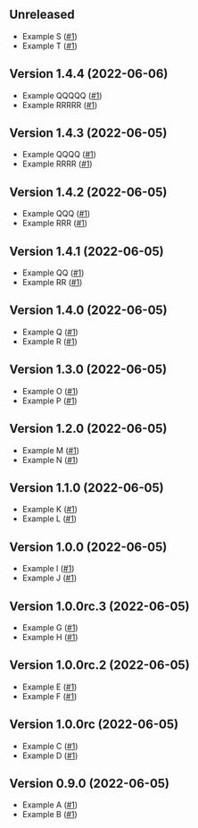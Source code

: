 ## Unreleased

- Example S
  ([#1](https://github.com/trask/repository-template/pull/1))
- Example T
  ([#1](https://github.com/trask/repository-template/pull/1))

## Version 1.4.4 (2022-06-06)

- Example QQQQQ
  ([#1](https://github.com/trask/repository-template/pull/1))
- Example RRRRR
  ([#1](https://github.com/trask/repository-template/pull/1))

## Version 1.4.3 (2022-06-05)

- Example QQQQ
  ([#1](https://github.com/trask/repository-template/pull/1))
- Example RRRR
  ([#1](https://github.com/trask/repository-template/pull/1))

## Version 1.4.2 (2022-06-05)

- Example QQQ
  ([#1](https://github.com/trask/repository-template/pull/1))
- Example RRR
  ([#1](https://github.com/trask/repository-template/pull/1))

## Version 1.4.1 (2022-06-05)

- Example QQ
  ([#1](https://github.com/trask/repository-template/pull/1))
- Example RR
  ([#1](https://github.com/trask/repository-template/pull/1))

## Version 1.4.0 (2022-06-05)

- Example Q
  ([#1](https://github.com/trask/repository-template/pull/1))
- Example R
  ([#1](https://github.com/trask/repository-template/pull/1))

## Version 1.3.0 (2022-06-05)

- Example O
  ([#1](https://github.com/trask/repository-template/pull/1))
- Example P
  ([#1](https://github.com/trask/repository-template/pull/1))

## Version 1.2.0 (2022-06-05)

- Example M
  ([#1](https://github.com/trask/repository-template/pull/1))
- Example N
  ([#1](https://github.com/trask/repository-template/pull/1))

## Version 1.1.0 (2022-06-05)

- Example K
  ([#1](https://github.com/trask/repository-template/pull/1))
- Example L
  ([#1](https://github.com/trask/repository-template/pull/1))

## Version 1.0.0 (2022-06-05)

- Example I
  ([#1](https://github.com/trask/repository-template/pull/1))
- Example J
  ([#1](https://github.com/trask/repository-template/pull/1))

## Version 1.0.0rc.3 (2022-06-05)

- Example G
  ([#1](https://github.com/trask/repository-template/pull/1))
- Example H
  ([#1](https://github.com/trask/repository-template/pull/1))

## Version 1.0.0rc.2 (2022-06-05)

- Example E
  ([#1](https://github.com/trask/repository-template/pull/1))
- Example F
  ([#1](https://github.com/trask/repository-template/pull/1))

## Version 1.0.0rc (2022-06-05)

- Example C
  ([#1](https://github.com/trask/repository-template/pull/1))
- Example D
  ([#1](https://github.com/trask/repository-template/pull/1))

## Version 0.9.0 (2022-06-05)

- Example A
  ([#1](https://github.com/trask/repository-template/pull/1))
- Example B
  ([#1](https://github.com/trask/repository-template/pull/1))
